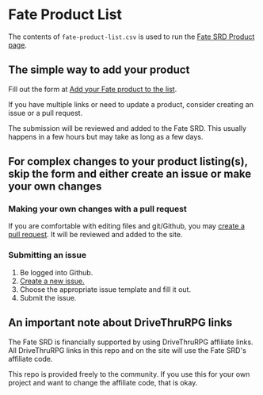 # Fate Product List

The contents of `fate-product-list.csv` is used to run the [Fate SRD Product page](https://fate-srd.com/products).

## The simple way to add your product

Fill out the form at [Add your Fate product to the list](https://docs.google.com/forms/d/e/1FAIpQLScS3fgz0UWqSSlx7f0hkrtb_-y-HFOsD8bDx576aUkrdiZq5w/viewform?usp=sf_link).

If you have multiple links or need to update a product, consider creating an issue or a pull request.

The submission will be reviewed and added to the Fate SRD. This usually happens in a few hours but may take as long as a few days.

## For complex changes to your product listing(s), skip the form and either create an issue or make your own changes

### Making your own changes with a pull request

If you are comfortable with editing files and git/Github, you may [create a pull request](https://docs.github.com/en/pull-requests/collaborating-with-pull-requests/proposing-changes-to-your-work-with-pull-requests/creating-a-pull-request). It will be reviewed and added to the site.

### Submitting an issue

1. Be logged into Github.
2. [Create a new issue.](https://github.com/fate-srd/fate-product-list/issues/new/choose)
3. Choose the appropriate issue template and fill it out.
4. Submit the issue.

## An important note about DriveThruRPG links

The Fate SRD is financially supported by using DriveThruRPG affiliate links. All DriveThruRPG links in this repo and on the site will use the Fate SRD's affiliate code.

This repo is provided freely to the community. If you use this for your own project and want to change the affiliate code, that is okay.
